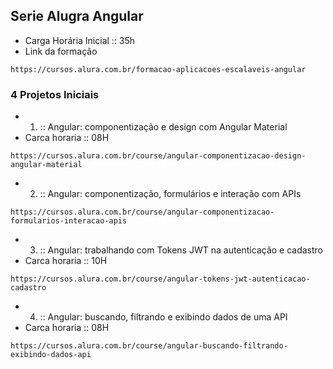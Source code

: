 ## Serie Alugra Angular

* Carga Horária Inicial :: 35h
* Link da formação 
```
https://cursos.alura.com.br/formacao-aplicacoes-escalaveis-angular
```
### 4 Projetos Iniciais
* 1. :: Angular: componentização e design com Angular Material
* Carca horaria :: 08H
```
https://cursos.alura.com.br/course/angular-componentizacao-design-angular-material
```

* 2. :: Angular: componentização, formulários e interação com APIs
```
https://cursos.alura.com.br/course/angular-componentizacao-formularios-interacao-apis
```

* 3. :: Angular: trabalhando com Tokens JWT na autenticação e cadastro
* Carca horaria :: 10H
```
https://cursos.alura.com.br/course/angular-tokens-jwt-autenticacao-cadastro
```

* 4. :: Angular: buscando, filtrando e exibindo dados de uma API
* Carca horaria :: 08H
```
https://cursos.alura.com.br/course/angular-buscando-filtrando-exibindo-dados-api
```